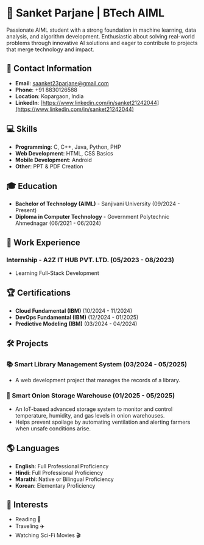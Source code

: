 # 🚀 Sanket Parjane | BTech AIML

Passionate AIML student with a strong foundation in machine learning, data analysis, and algorithm development. Enthusiastic about solving real-world problems through innovative AI solutions and eager to contribute to projects that merge technology and impact.

## 📧 Contact Information
- **Email**: saanket23parjane@gmail.com  
- **Phone**: +91 8830126588  
- **Location**: Kopargaon, India  
- **LinkedIn**: [https://www.linkedin.com/in/sanket21242044](https://www.linkedin.com/in/sanket21242044)  

## 💻 Skills
- **Programming**: C, C++, Java, Python, PHP  
- **Web Development**: HTML, CSS Basics  
- **Mobile Development**: Android  
- **Other**: PPT & PDF Creation  

## 🎓 Education
- **Bachelor of Technology (AIML)** - Sanjivani University (09/2024 - Present)  
- **Diploma in Computer Technology** - Government Polytechnic Ahmednagar (06/2021 - 06/2024)  

## 💼 Work Experience
### Internship - A2Z IT HUB PVT. LTD. (05/2023 - 08/2023)  
- Learning Full-Stack Development  

## 🏆 Certifications
- **Cloud Fundamental (IBM)** (10/2024 - 11/2024)  
- **DevOps Fundamental (IBM)** (12/2024 - 01/2025)  
- **Predictive Modeling (IBM)** (03/2024 - 04/2024)  

## 🛠️ Projects
### 📚 Smart Library Management System (03/2024 - 05/2025)  
- A web development project that manages the records of a library.  

### 🧅 Smart Onion Storage Warehouse (01/2025 - 05/2025)  
- An IoT-based advanced storage system to monitor and control temperature, humidity, and gas levels in onion warehouses.  
- Helps prevent spoilage by automating ventilation and alerting farmers when unsafe conditions arise.  

## 🌎 Languages
- **English**: Full Professional Proficiency  
- **Hindi**: Full Professional Proficiency  
- **Marathi**: Native or Bilingual Proficiency  
- **Korean**: Elementary Proficiency  

## 🎯 Interests
- Reading 📖  
- Traveling ✈️  
- Watching Sci-Fi Movies 🎬  

